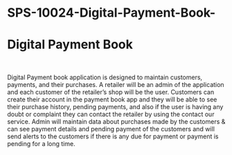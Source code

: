 # SPS-10024-Digital-Payment-Book-
<h1>Digital Payment Book</h1>
<br>
<p>
  Digital Payment book application is designed to maintain customers, payments, and their purchases. A retailer will be an admin of the application and each customer of the retailer’s shop will be the user. Customers can create their account in the payment book app and they will be able to see their purchase history, pending payments, and also if the user is having any doubt or complaint they can contact the retailer by using the contact our service. Admin will maintain data about purchases made by the customers & can see payment details and pending payment of the customers and will send alerts to the customers if there is any due for payment or payment is pending for a long time.
</p>
<br>



